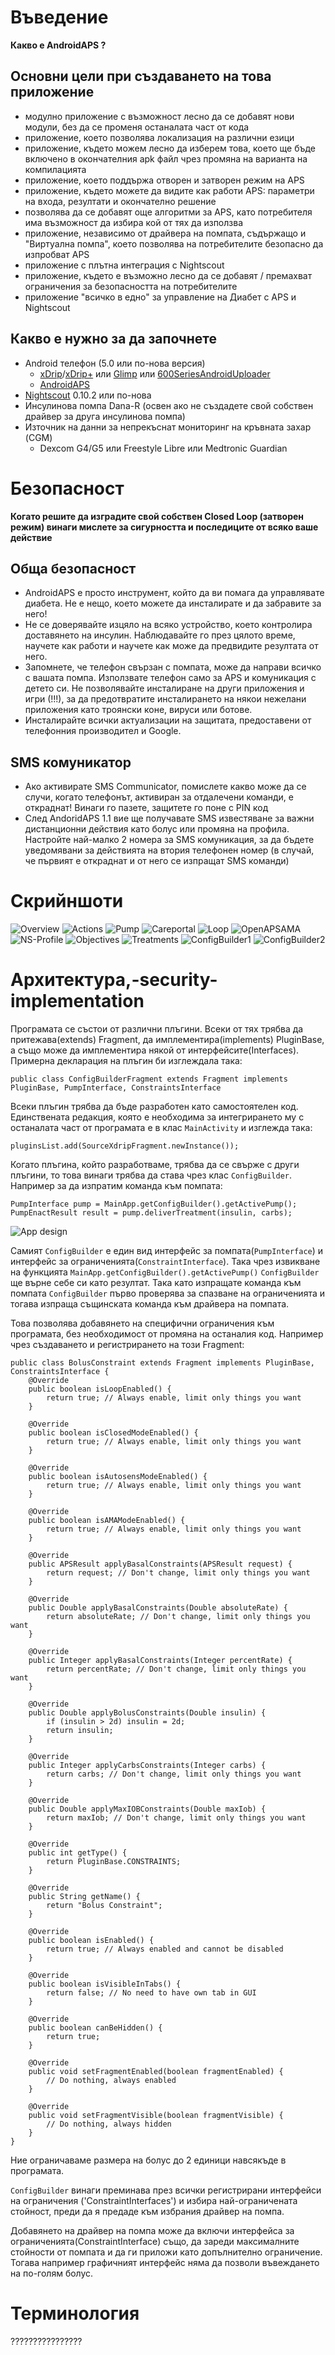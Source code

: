 Въведение
=========

**Какво е AndroidAPS ?**

Основни цели при създаването на това приложение
-----------------------------------------------

* модулно приложение с възможност лесно да се добавят нови модули, без да се променя останалата част от кода
* приложение, което позволява локализация на различни езици
* приложение, където можем лесно да изберем това, което ще бъде включено в окончателния apk файл чрез промяна на варианта на компилацията
* приложение, което поддържа отворен и затворен режим на APS
* приложение, където можете да видите как работи APS: параметри на входа, резултати и окончателно решение
* позволява да се добавят още алгоритми за APS, като потребителя има възможност да избира кой от тях да използва
* приложение, независимо от драйвера на помпата, съдържащо и "Виртуална помпа", което позволява на потребителите безопасно да изпробват APS
* приложение с плътна интеграция с Nightscout
* приложение, където е възможно лесно да се добавят / премахват ограничения за безопасността на потребителите
* приложение "всичко в едно" за управление на Диабет с APS и Nightscout

Какво е нужно за да започнете
-----------------------------

* Android телефон (5.0 или по-нова версия)
  * [xDrip](http://stephenblackwasalreadytaken.github.io/xDrip/)/[xDrip+](https://github.com/jamorham/xDrip-plus) или [Glimp](http://www.nightscout.info/wiki/welcome/nightscout-for-libre) или [600SeriesAndroidUploader](https://github.com/pazaan/600SeriesAndroidUploader)
  * [AndroidAPS](https://github.com/MilosKozak/AndroidAPS)
* [Nightscout](https://github.com/nightscout/cgm-remote-monitor) 0.10.2 или по-нова
* Инсулинова помпа Dana-R (освен ако не създадете свой собствен драйвер за друга инсулинова помпа)
* Източник на данни за непрекъснат мониторинг на кръвната захар (CGM)
  * Dexcom G4/G5 или Freestyle Libre или Medtronic Guardian
  
Безопасност
===========
  
**Когато решите да изградите свой собствен Closed Loop (затворен режим) винаги мислете за сигурността и последиците от всяко ваше действие**

Обща безопасност
----------------

* AndroidAPS е просто инструмент, който да ви помага да управлявате диабета. Не е нещо, което можете да инсталирате и да забравите за него!
* Не се доверявайте изцяло на всяко устройство, което контролира доставянето на инсулин. Наблюдавайте го през цялото време, научете как работи и научете как може да предвидите резултата от него.
* Запомнете, че телефон свързан с помпата, може да направи всичко с вашата помпа. Използвате телефон само за APS и комуникация с детето си. Не позволявайте инсталиране на други приложения и игри (!!!), за да предотвратите инсталирането на някои нежелани приложения като троянски коне, вируси или ботове.
* Инсталирайте всички актуализации на защитата, предоставени от телефонния производител и Google.

SMS комуникатор
---------------

* Ако активирате SMS Communicator, помислете какво може да се случи, когато телефонът, активиран за отдалечени команди, е откраднат! Винаги го пазете, защитете го поне с PIN код
* След AndoridAPS 1.1 вие ще получавате SMS известяване за важни дистанционни действия като болус или промяна на профила. Настройте най-малко 2 номера за SMS комуникация, за да бъдете уведомявани за действията на втория телефонен номер (в случай, че първият е откраднат и от него се изпращат SMS команди)

Скрийншоти
==========

![Overview](https://img1.picload.org/image/dgdgcorw/aaps-overview-small.jpg.png)
![Actions](https://img1.picload.org/image/dgdgcoar/aaps-actions-small.png)
![Pump](https://img1.picload.org/image/dgdgcooa/aaps-pump-small.jpg)
![Careportal](https://img1.picload.org/image/dgdgcoow/aaps-careportal-small.jpg)
![Loop](https://img1.picload.org/image/dgdgcioi/aaps-loop-small.jpg)
![OpenAPSAMA](https://img1.picload.org/image/dgdgcocw/aaps-openapsma-small.jpg)
![NS-Profile](https://img1.picload.org/image/dgdgcoir/aaps-ns-profile-small.jpg)
![Objectives](https://img1.picload.org/image/dgdgciol/aaps-objectives-small.jpg)
![Treatments](https://img1.picload.org/image/dgdgciow/aaps-behandlungen-small.jpg)
![ConfigBuilder1](https://img1.picload.org/image/dgdgcilr/aaps-config-builder-small.jpg)
![ConfigBuilder2](https://img1.picload.org/image/dgdgcila/aaps-config-builder2-small.jpg)

Архитектура,-security-implementation
====================================

Програмата се състои от различни плъгини. Всеки от тях трябва да притежава(extends) Fragment, да имплементира(implements) PluginBase, а също може да имплементира някой от интерфейсите(Interfaces). Примерна декларация на плъгин би изглеждала така: 

`public class ConfigBuilderFragment extends Fragment implements PluginBase, PumpInterface, ConstraintsInterface`

Всеки плъгин трябва да бъде разработен като самостоятелен код. Единствената редакция, която е необходима за интегрирането му с останалата част от програмата е в клас `MainActivity` и изглежда така:

`pluginsList.add(SourceXdripFragment.newInstance());`

Когато плъгина, който разработваме, трябва да се свърже с други плъгини, то това винаги трябва да става чрез клас `ConfigBuilder`. Например за да изпратим команда към помпата: 

```
PumpInterface pump = MainApp.getConfigBuilder().getActivePump();
PumpEnactResult result = pump.deliverTreatment(insulin, carbs);
```

![App design](../../images/app_desing.png)

Самият `ConfigBuilder` е един вид интерфейс за помпата(`PumpInterface`) и интерфейс за ограниченията(`ConstraintInterface`). Така чрез извикване на функцията `MainApp.getConfigBuilder().getActivePump()` `ConfigBuilder` ще върне себе си като резултат. Така като изпращате команда към помпата `ConfigBuilder` първо проверява за спазване на ограниченията и тогава изпраща същинската команда към драйвера на помпата.

Това позволява добавянето на специфични ограничения към програмата, без необходимост от промяна на останалия код. Например чрез създаването и регистрирането на този Fragment:

```
public class BolusConstraint extends Fragment implements PluginBase, ConstraintsInterface {
    @Override
    public boolean isLoopEnabled() {
        return true; // Always enable, limit only things you want
    }

    @Override
    public boolean isClosedModeEnabled() {
        return true; // Always enable, limit only things you want
    }

    @Override
    public boolean isAutosensModeEnabled() {
        return true; // Always enable, limit only things you want
    }

    @Override
    public boolean isAMAModeEnabled() {
        return true; // Always enable, limit only things you want
    }

    @Override
    public APSResult applyBasalConstraints(APSResult request) {
        return request; // Don't change, limit only things you want
    }

    @Override
    public Double applyBasalConstraints(Double absoluteRate) {
        return absoluteRate; // Don't change, limit only things you want
    }

    @Override
    public Integer applyBasalConstraints(Integer percentRate) {
        return percentRate; // Don't change, limit only things you want
    }

    @Override
    public Double applyBolusConstraints(Double insulin) {
        if (insulin > 2d) insulin = 2d;
        return insulin;
    }

    @Override
    public Integer applyCarbsConstraints(Integer carbs) {
        return carbs; // Don't change, limit only things you want
    }

    @Override
    public Double applyMaxIOBConstraints(Double maxIob) {
        return maxIob; // Don't change, limit only things you want
    }

    @Override
    public int getType() {
        return PluginBase.CONSTRAINTS;
    }

    @Override
    public String getName() {
        return "Bolus Constraint";
    }

    @Override
    public boolean isEnabled() {
        return true; // Always enabled and cannot be disabled
    }

    @Override
    public boolean isVisibleInTabs() {
        return false; // No need to have own tab in GUI
    }

    @Override
    public boolean canBeHidden() {
        return true;
    }

    @Override
    public void setFragmentEnabled(boolean fragmentEnabled) {
        // Do nothing, always enabled
    }

    @Override
    public void setFragmentVisible(boolean fragmentVisible) {
        // Do nothing, always hidden
    }
}
```
Ние ограничаваме размера на болус до 2 единици навсякъде в програмата.

`ConfigBuilder` винаги преминава през всички регистрирани интерфейси на ограничения ('ConstraintInterfaces') и избира най-ограничената стойност, преди да я предаде към  избрания драйвер на помпа.

Добавянето на драйвер на помпа може да включи интерфейса за ограниченията(ConstraintInterface) също, да зареди максималните стойности от помпата и да ги приложи като допълнително ограничение. Тогава например графичният интерфейс няма да позволи въвеждането на по-голям болус.


Терминология
============

????????????????
